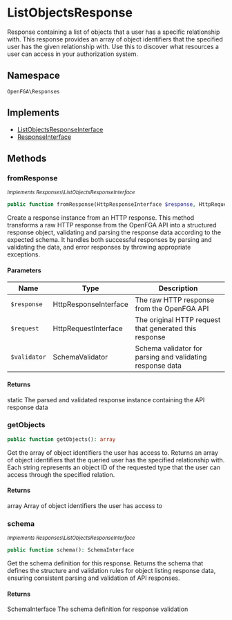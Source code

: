 # ListObjectsResponse

Response containing a list of objects that a user has a specific relationship with. This response provides an array of object identifiers that the specified user has the given relationship with. Use this to discover what resources a user can access in your authorization system.

## Namespace
`OpenFGA\Responses`

## Implements
* [ListObjectsResponseInterface](Responses/ListObjectsResponseInterface.md)
* [ResponseInterface](Responses/ResponseInterface.md)



## Methods
### fromResponse

*<small>Implements Responses\ListObjectsResponseInterface</small>*  

```php
public function fromResponse(HttpResponseInterface $response, HttpRequestInterface $request, SchemaValidator $validator): static
```

Create a response instance from an HTTP response. This method transforms a raw HTTP response from the OpenFGA API into a structured response object, validating and parsing the response data according to the expected schema. It handles both successful responses by parsing and validating the data, and error responses by throwing appropriate exceptions.

#### Parameters
| Name | Type | Description |
|------|------|-------------|
| `$response` | HttpResponseInterface | The raw HTTP response from the OpenFGA API |
| `$request` | HttpRequestInterface | The original HTTP request that generated this response |
| `$validator` | SchemaValidator | Schema validator for parsing and validating response data |

#### Returns
static
 The parsed and validated response instance containing the API response data

### getObjects


```php
public function getObjects(): array
```

Get the array of object identifiers the user has access to. Returns an array of object identifiers that the queried user has the specified relationship with. Each string represents an object ID of the requested type that the user can access through the specified relation.


#### Returns
array
 Array of object identifiers the user has access to

### schema

*<small>Implements Responses\ListObjectsResponseInterface</small>*  

```php
public function schema(): SchemaInterface
```

Get the schema definition for this response. Returns the schema that defines the structure and validation rules for object listing response data, ensuring consistent parsing and validation of API responses.


#### Returns
SchemaInterface
 The schema definition for response validation

